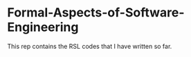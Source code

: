 # Formal-Aspects-of-Software-Engineering
This rep contains the RSL codes that I have written so far.
